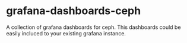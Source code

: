 # grafana-dashboards-ceph

A collection of grafana dashboards for ceph. This dashboards could be easily incluced to your existing grafana instance. 

